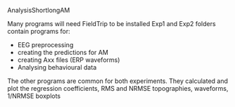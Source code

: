AnalysisShortlongAM

Many programs will need FieldTrip to be installed
Exp1 and Exp2 folders contain programs for:
- EEG preprocessing
- creating the predictions for AM 
- creating Axx files (ERP waveforms) 
- Analysing behavioural data

The other programs are common for both experiments. They calculated and plot the regression coefficients, RMS and NRMSE topographies, waveforms, 1/NRMSE boxplots